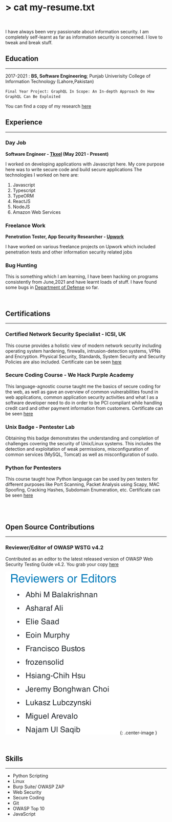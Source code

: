 # > cat my-resume.txt

<br>

I have always been very passionate about information security. I am completely self-learnt as far as information security is concerned. I love to tweak and break stuff.

## Education

---

2017-2021 : **BS, Software Engineering**; Punjab Univerisity College of Information Technology (Lahore,Pakistan)

    Final Year Project: GraphQL In Scope: An In-depth Approach On How GraphQL Can Be Exploited

You can find a copy of my research [here](https://mega.nz/file/KGwl0Q5B#I2Mn4a2211iFl8syn3J-XKe6tSjs15uLqcDMYPTLI-M)
<br>

## Experience

---

### Day Job

**Software Engineer - [Tkxel](www.tkxel.com) (May 2021 - Present)**

I worked on developing applications with Javascript here. My core purpose here was to write secure code and build secure applications
The technologies I worked on here are:

1. Javascript
2. Typescript
3. TypeORM
4. ReactJS
5. NodeJS
6. Amazon Web Services

### Freelance Work

**Penetration Tester, App Security Researcher - [Upwork](https://www.upwork.com/freelancers/~0191785ee40bb1eec0)**

I have worked on various freelance projects on Upwork which included penetration tests and other information security related jobs

### Bug Hunting

This is something which I am learning, I have been hacking on programs consistently from June,2021 and have learnt loads of stuff. I have found some bugs in [Department of Defense](https://hackerone.com/deptofdefense) so far.

  <br/>

## Certifications

---

### Certified Network Security Specialist - ICSI, UK

This course provides a holistic view of modern network security including operating system hardening, firewalls, intrusion-detection systems, VPNs and Encryption. Physical Security, Standards, System Security and Security Policies are also included. Certificate can be seen [here](https://www.credential.net/4163ad18-e209-41f2-b738-65ba5552609f#gs.9u7w6d)

### Secure Coding Course - We Hack Purple Academy

This language-agnostic course taught me the basics of secure coding for the web, as well as gave an overview of common vulnerabilities found in web applications, common application security activities and what I as a software developer need to do in order to be PCI compliant while handling credit card and other payment information from customers. Certificate can be seen [here](https://www.credential.net/62522e28-3c25-4ab4-a36b-dd3189b28bcf)

### Unix Badge - Pentester Lab

Obtaining this badge demonstrates the understanding and completion of challenges covering the security of Unix/Linux systems. This includes the detection and exploitation of weak permissions, misconfiguration of common services (MySQL, Tomcat) as well as misconfiguration of sudo.

### Python for Pentesters

This course taught how Python language can be used by pen testers for different purposes like Port Scanning, Packet Analysis using Scapy, MAC Spoofing, Cracking Hashes, Subdomain Enumeration, etc. Certificate can be seen [here](http://ude.my/UC-1ae100b8-bfdb-4dda-8bc8-dea6fbf562a4)

<br/><br/>

## Open Source Contributions

---

### Reviewer/Editor of OWASP WSTG v4.2

Contributed as an editor to the latest released version of OWASP Web Security Testing Guide v4.2. You grab your copy [here](https://t.co/BSTLgoKpBV?amp=1)

![Snapshot of WSTG Handbook](/assets/images/owasp-credit.png){: .center-image }

<br/>

## Skills

---

- Python Scripting
- Linux
- Burp Suite/ OWASP ZAP
- Web Security
- Secure Coding
- Git
- OWASP Top 10
- JavaScript
